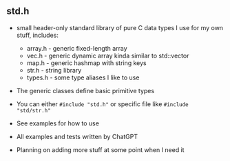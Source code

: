 ## std.h
- small header-only standard library of pure C data types I use for my own stuff, includes:
    - array.h - generic fixed-length array
    - vec.h - generic dynamic array kinda similar to std::vector
    - map.h - generic hashmap with string keys
    - str.h - string library
    - types.h - some type aliases I like to use

- The generic classes define basic primitive types
- You can either `#include "std.h"` or specific file like `#include "std/str.h"`
- See examples for how to use
- All examples and tests written by ChatGPT
- Planning on adding more stuff at some point when I need it